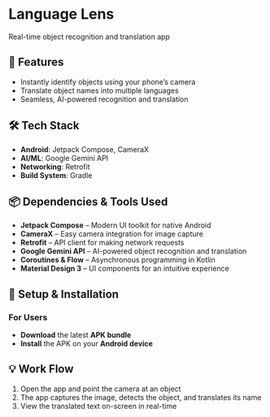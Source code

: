 # **Language Lens**  
Real-time object recognition and translation app  

## **🚀 Features**  
- Instantly identify objects using your phone’s camera  
- Translate object names into multiple languages  
- Seamless, AI-powered recognition and translation  

## **🛠 Tech Stack**  
- **Android**: Jetpack Compose, CameraX  
- **AI/ML**: Google Gemini API  
- **Networking**: Retrofit  
- **Build System**: Gradle  

## **📦 Dependencies & Tools Used**  
- **Jetpack Compose** – Modern UI toolkit for native Android  
- **CameraX** – Easy camera integration for image capture  
- **Retrofit** – API client for making network requests  
- **Google Gemini API** – AI-powered object recognition and translation  
- **Coroutines & Flow** – Asynchronous programming in Kotlin  
- **Material Design 3** – UI components for an intuitive experience

## **🔧 Setup & Installation**

### **For Users**
- **Download** the latest **APK bundle**
- **Install** the APK on your **Android device**


## **💡 Work Flow**  
1. Open the app and point the camera at an object  
2. The app captures the image, detects the object, and translates its name  
3. View the translated text on-screen in real-time  
